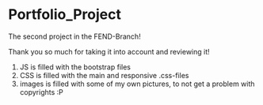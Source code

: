 # Portfolio_Project
The second project in the FEND-Branch!

Thank you so much for taking it into account and reviewing it!

1. JS is filled with the bootstrap files
2. CSS is filled with the main and responsive .css-files
3. images is filled with some of my own pictures, to not get a problem with copyrights :P

